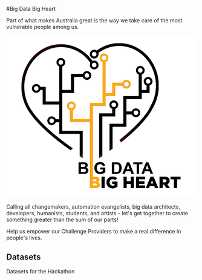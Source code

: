 #Big Data Big Heart

Part of what makes Australia great is the way we take care of the most vulnerable people among us. 

![BDBH Logo](./static/BDBH-Logo-Transparent.png)

Calling all changemakers, automation evangelists, big data architects, developers, humanists, students, and artists - let's get together to create something greater than the sum of our parts!


Help us empower our Challenge Providers to make a real difference in people's lives.

## Datasets

Datasets for the Hackathon
